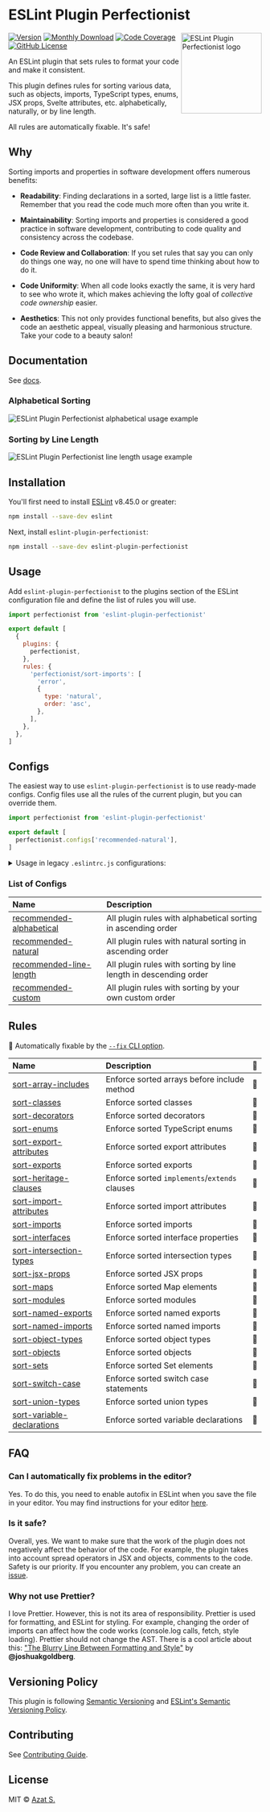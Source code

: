 # ESLint Plugin Perfectionist

<img
  src="https://raw.githubusercontent.com/azat-io/eslint-plugin-perfectionist/main/docs/public/logo.svg"
  alt="ESLint Plugin Perfectionist logo"
  align="right"
  height="160"
  width="160"
/>

[![Version](https://img.shields.io/npm/v/eslint-plugin-perfectionist.svg?color=4a32c3&labelColor=26272b)](https://npmjs.com/package/eslint-plugin-perfectionist)
[![Monthly Download](https://img.shields.io/npm/dm/eslint-plugin-perfectionist.svg?color=4a32c3&labelColor=26272b)](https://npmjs.com/package/eslint-plugin-perfectionist)
[![Code Coverage](https://img.shields.io/codecov/c/github/azat-io/eslint-plugin-perfectionist.svg?color=4a32c3&labelColor=26272b)](https://npmjs.com/package/eslint-plugin-perfectionist)
[![GitHub License](https://img.shields.io/badge/license-MIT-232428.svg?color=4a32c3&labelColor=26272b)](https://github.com/azat-io/eslint-plugin-perfectionist/blob/main/license.md)

An ESLint plugin that sets rules to format your code and make it consistent.

This plugin defines rules for sorting various data, such as objects, imports, TypeScript types, enums, JSX props, Svelte attributes, etc. alphabetically, naturally, or by line length.

All rules are automatically fixable. It's safe!

## Why

Sorting imports and properties in software development offers numerous benefits:

- **Readability**: Finding declarations in a sorted, large list is a little faster. Remember that you read the code much more often than you write it.

- **Maintainability**: Sorting imports and properties is considered a good practice in software development, contributing to code quality and consistency across the codebase.

- **Code Review and Collaboration**: If you set rules that say you can only do things one way, no one will have to spend time thinking about how to do it.

- **Code Uniformity**: When all code looks exactly the same, it is very hard to see who wrote it, which makes achieving the lofty goal of _collective code ownership_ easier.

- **Aesthetics**: This not only provides functional benefits, but also gives the code an aesthetic appeal, visually pleasing and harmonious structure. Take your code to a beauty salon!

## Documentation

See [docs](https://perfectionist.dev).

### Alphabetical Sorting

<picture>
  <source
    srcset="https://raw.githubusercontent.com/azat-io/eslint-plugin-perfectionist/main/docs/public/examples/example-alphabetical-light.webp"
    media="(prefers-color-scheme: light)"
  />
  <source
    srcset="https://raw.githubusercontent.com/azat-io/eslint-plugin-perfectionist/main/docs/public/examples/example-alphabetical-dark.webp"
    media="(prefers-color-scheme: dark)"
  />
  <img
    src="https://raw.githubusercontent.com/azat-io/eslint-plugin-perfectionist/main/docs/public/examples/example-alphabetical-light.webp"
    alt="ESLint Plugin Perfectionist alphabetical usage example"
  />
</picture>

### Sorting by Line Length

<picture>
  <source
    srcset="https://raw.githubusercontent.com/azat-io/eslint-plugin-perfectionist/main/docs/public/examples/example-line-length-light.webp"
    media="(prefers-color-scheme: light)"
  />
  <source
    srcset="https://raw.githubusercontent.com/azat-io/eslint-plugin-perfectionist/main/docs/public/examples/example-line-length-dark.webp"
    media="(prefers-color-scheme: dark)"
  />
  <img
    src="https://raw.githubusercontent.com/azat-io/eslint-plugin-perfectionist/main/docs/public/examples/example-line-length-light.webp"
    alt="ESLint Plugin Perfectionist line length usage example"
  />
</picture>

## Installation

You'll first need to install [ESLint](https://eslint.org) v8.45.0 or greater:

```sh
npm install --save-dev eslint
```

Next, install `eslint-plugin-perfectionist`:

```sh
npm install --save-dev eslint-plugin-perfectionist
```

## Usage

Add `eslint-plugin-perfectionist` to the plugins section of the ESLint configuration file and define the list of rules you will use.

```js
import perfectionist from 'eslint-plugin-perfectionist'

export default [
  {
    plugins: {
      perfectionist,
    },
    rules: {
      'perfectionist/sort-imports': [
        'error',
        {
          type: 'natural',
          order: 'asc',
        },
      ],
    },
  },
]
```

## Configs

The easiest way to use `eslint-plugin-perfectionist` is to use ready-made configs. Config files use all the rules of the current plugin, but you can override them.

<!-- prettier-ignore -->
```js
import perfectionist from 'eslint-plugin-perfectionist'

export default [
  perfectionist.configs['recommended-natural'],
]
```

<details>
  <summary>Usage in legacy <code>.eslintrc.js</code> configurations:</summary>

```js
const perfectionist = require('eslint-plugin-perfectionist')

module.exports = {
  plugins: ['perfectionist'],
  rules: {
    ...perfectionist.configs['recommended-natural'].rules,
  },
}
```

</details>

### List of Configs

| Name                                                                                   | Description                                                      |
| :------------------------------------------------------------------------------------- | :--------------------------------------------------------------- |
| [recommended-alphabetical](https://perfectionist.dev/configs/recommended-alphabetical) | All plugin rules with alphabetical sorting in ascending order    |
| [recommended-natural](https://perfectionist.dev/configs/recommended-natural)           | All plugin rules with natural sorting in ascending order         |
| [recommended-line-length](https://perfectionist.dev/configs/recommended-line-length)   | All plugin rules with sorting by line length in descending order |
| [recommended-custom](https://perfectionist.dev/configs/recommended-custom)             | All plugin rules with sorting by your own custom order           |

## Rules

<!-- begin auto-generated rules list -->

🔧 Automatically fixable by the [`--fix` CLI option](https://eslint.org/docs/user-guide/command-line-interface#--fix).

| Name                                                                                     | Description                                   | 🔧  |
| :--------------------------------------------------------------------------------------- | :-------------------------------------------- | :-- |
| [sort-array-includes](https://perfectionist.dev/rules/sort-array-includes)               | Enforce sorted arrays before include method   | 🔧  |
| [sort-classes](https://perfectionist.dev/rules/sort-classes)                             | Enforce sorted classes                        | 🔧  |
| [sort-decorators](https://perfectionist.dev/rules/sort-decorators)                       | Enforce sorted decorators                     | 🔧  |
| [sort-enums](https://perfectionist.dev/rules/sort-enums)                                 | Enforce sorted TypeScript enums               | 🔧  |
| [sort-export-attributes](https://perfectionist.dev/rules/sort-export-attributes)         | Enforce sorted export attributes              | 🔧  |
| [sort-exports](https://perfectionist.dev/rules/sort-exports)                             | Enforce sorted exports                        | 🔧  |
| [sort-heritage-clauses](https://perfectionist.dev/rules/sort-heritage-clauses)           | Enforce sorted `implements`/`extends` clauses | 🔧  |
| [sort-import-attributes](https://perfectionist.dev/rules/sort-import-attributes)         | Enforce sorted import attributes              | 🔧  |
| [sort-imports](https://perfectionist.dev/rules/sort-imports)                             | Enforce sorted imports                        | 🔧  |
| [sort-interfaces](https://perfectionist.dev/rules/sort-interfaces)                       | Enforce sorted interface properties           | 🔧  |
| [sort-intersection-types](https://perfectionist.dev/rules/sort-intersection-types)       | Enforce sorted intersection types             | 🔧  |
| [sort-jsx-props](https://perfectionist.dev/rules/sort-jsx-props)                         | Enforce sorted JSX props                      | 🔧  |
| [sort-maps](https://perfectionist.dev/rules/sort-maps)                                   | Enforce sorted Map elements                   | 🔧  |
| [sort-modules](https://perfectionist.dev/rules/sort-modules)                             | Enforce sorted modules                        | 🔧  |
| [sort-named-exports](https://perfectionist.dev/rules/sort-named-exports)                 | Enforce sorted named exports                  | 🔧  |
| [sort-named-imports](https://perfectionist.dev/rules/sort-named-imports)                 | Enforce sorted named imports                  | 🔧  |
| [sort-object-types](https://perfectionist.dev/rules/sort-object-types)                   | Enforce sorted object types                   | 🔧  |
| [sort-objects](https://perfectionist.dev/rules/sort-objects)                             | Enforce sorted objects                        | 🔧  |
| [sort-sets](https://perfectionist.dev/rules/sort-sets)                                   | Enforce sorted Set elements                   | 🔧  |
| [sort-switch-case](https://perfectionist.dev/rules/sort-switch-case)                     | Enforce sorted switch case statements         | 🔧  |
| [sort-union-types](https://perfectionist.dev/rules/sort-union-types)                     | Enforce sorted union types                    | 🔧  |
| [sort-variable-declarations](https://perfectionist.dev/rules/sort-variable-declarations) | Enforce sorted variable declarations          | 🔧  |

<!-- end auto-generated rules list -->

## FAQ

### Can I automatically fix problems in the editor?

Yes. To do this, you need to enable autofix in ESLint when you save the file in your editor. You may find instructions for your editor [here](https://perfectionist.dev/guide/integrations).

### Is it safe?

Overall, yes. We want to make sure that the work of the plugin does not negatively affect the behavior of the code. For example, the plugin takes into account spread operators in JSX and objects, comments to the code. Safety is our priority. If you encounter any problem, you can create an [issue](https://github.com/azat-io/eslint-plugin-perfectionist/issues/new/choose).

### Why not use Prettier?

I love Prettier. However, this is not its area of responsibility. Prettier is used for formatting, and ESLint for styling. For example, changing the order of imports can affect how the code works (console.log calls, fetch, style loading). Prettier should not change the AST. There is a cool article about this: ["The Blurry Line Between Formatting and Style"](https://blog.joshuakgoldberg.com/the-blurry-line-between-formatting-and-style) by **@joshuakgoldberg**.

## Versioning Policy

This plugin is following [Semantic Versioning](https://semver.org/) and [ESLint's Semantic Versioning Policy](https://github.com/eslint/eslint#semantic-versioning-policy).

## Contributing

See [Contributing Guide](https://github.com/azat-io/eslint-plugin-perfectionist/blob/main/contributing.md).

## License

MIT &copy; [Azat S.](https://azat.io)
